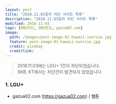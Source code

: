 ```yaml
---
layout: post
title: "2018.11.03일자 차단 사이트 목록"
description: "2018.11.03일자 차단 사이트 목록"
modified: 2018-11-03
tags: [DNS차단, DNS변조, gazua02.com]
image:
  path: /images/post-image-01-hawaii-sunrise.jpg
  feature: post-image-01-hawaii-sunrise.jpg
  credit: pixabay
  creditlink: 
---
```

> 2018.11.03에는 LGU+ 1건이 차단되었습니다.  
> SKB, KT에서는 차단건이 발견되지 않았습니다.

### 1. LGU+    
 - gazua02.com (https://gazua02.com) / 웹툰  
